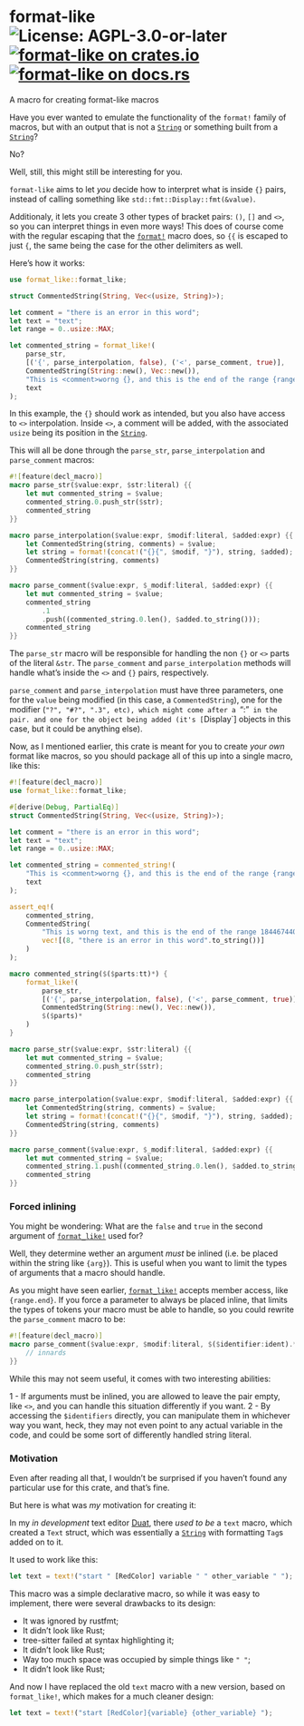 # format-like ![License: AGPL-3.0-or-later](https://img.shields.io/badge/license-AGPL--3.0--or--later-blue) [![format-like on crates.io](https://img.shields.io/crates/v/format-like)](https://crates.io/crates/format-like) [![format-like on docs.rs](https://docs.rs/format-like/badge.svg)](https://docs.rs/format-like)

A macro for creating format-like macros

Have you ever wanted to emulate the functionality of the `format!`
family of macros, but with an output that is not a [`String`][__link0] or
something built from a [`String`][__link1]?

No?

Well, still, this might still be interesting for you.

`format-like` aims to let *you* decide how to interpret what is
inside `{}` pairs, instead of calling something like
`std::fmt::Display::fmt(&value)`.

Additionaly, it lets you create 3 other types of bracket pairs:
`()`, `[]` and `<>`, so you can interpret things in even more
ways! This does of course come with the regular escaping that the
[`format!`][__link2] macro does, so `{{` is escaped to just `{`, the same
being the case for the other delimiters as well.

Here’s how it works:

```rust
use format_like::format_like;

struct CommentedString(String, Vec<(usize, String)>);

let comment = "there is an error in this word";
let text = "text";
let range = 0..usize::MAX;

let commented_string = format_like!(
    parse_str,
    [('{', parse_interpolation, false), ('<', parse_comment, true)],
    CommentedString(String::new(), Vec::new()),
    "This is <comment>worng {}, and this is the end of the range {range.end}",
    text
);
```

In this example, the `{}` should work as intended, but you also
have access to `<>` interpolation. Inside `<>`, a comment will be
added, with the associated `usize` being its position in the
[`String`][__link3].

This will all be done through the `parse_str`,
`parse_interpolation` and `parse_comment` macros:

```rust
#![feature(decl_macro)]
macro parse_str($value:expr, $str:literal) {{
    let mut commented_string = $value;
    commented_string.0.push_str($str);
    commented_string
}}

macro parse_interpolation($value:expr, $modif:literal, $added:expr) {{
    let CommentedString(string, comments) = $value;
    let string = format!(concat!("{}{", $modif, "}"), string, $added);
    CommentedString(string, comments)
}}

macro parse_comment($value:expr, $_modif:literal, $added:expr) {{
    let mut commented_string = $value;
    commented_string
        .1
        .push((commented_string.0.len(), $added.to_string()));
    commented_string
}}
```

The `parse_str` macro will be responsible for handling the non
`{}` or `<>` parts of the literal `&str`. The `parse_comment` and
`parse_interpolation` methods will handle what’s inside the `<>`
and `{}` pairs, respectively.

`parse_comment` and `parse_interpolation` must have three
parameters, one for the `value` being modified (in this case, a
`CommentedString`), one for the modifier (`"?", "#?", ".3", etc), which might come after a `“:”` in the pair. and one for the object being added (it's [`Display\`\] objects in this case, but
it could be anything else).

Now, as I mentioned earlier, this crate is meant for you to create
*your own* format like macros, so you should package all of this
up into a single macro, like this:

```rust
#![feature(decl_macro)]
use format_like::format_like;

#[derive(Debug, PartialEq)]
struct CommentedString(String, Vec<(usize, String)>);

let comment = "there is an error in this word";
let text = "text";
let range = 0..usize::MAX;

let commented_string = commented_string!(
    "This is <comment>worng {}, and this is the end of the range {range.end}",
    text
);

assert_eq!(
    commented_string,
    CommentedString(
        "This is worng text, and this is the end of the range 18446744073709551615".to_string(),
        vec![(8, "there is an error in this word".to_string())]
    )
);

macro commented_string($($parts:tt)*) {
    format_like!(
        parse_str,
        [('{', parse_interpolation, false), ('<', parse_comment, true)],
        CommentedString(String::new(), Vec::new()),
        $($parts)*
    )
}

macro parse_str($value:expr, $str:literal) {{
    let mut commented_string = $value;
    commented_string.0.push_str($str);
    commented_string
}}

macro parse_interpolation($value:expr, $modif:literal, $added:expr) {{
    let CommentedString(string, comments) = $value;
    let string = format!(concat!("{}{", $modif, "}"), string, $added);
    CommentedString(string, comments)
}}

macro parse_comment($value:expr, $_modif:literal, $added:expr) {{
    let mut commented_string = $value;
    commented_string.1.push((commented_string.0.len(), $added.to_string()));
    commented_string
}}
```

### Forced inlining

You might be wondering: What are the `false` and `true` in the
second argument of [`format_like!`][__link4] used for?

Well, they determine wether an argument *must* be inlined (i.e. be
placed within the string like `{arg}`). This is useful when you
want to limit the types of arguments that a macro should handle.

As you might have seen earlier, [`format_like!`][__link5] accepts member
access, like `{range.end}`. If you force a parameter to always be
placed inline, that limits the types of tokens your macro must be
able to handle, so you could rewrite the `parse_comment` macro to
be:

```rust
#![feature(decl_macro)]
macro parse_comment($value:expr, $modif:literal, $($identifier:ident).*) {{
    // innards
}}
```

While this may not seem useful, it comes with two interesting
abilities:

1 - If arguments must be inlined, you are allowed to leave the
pair empty, like `<>`, and you can handle this situation
differently if you want.
2 - By accessing the `$identifiers` directly, you can manipulate
them in whichever way you want, heck, they may not even point to
any actual variable in the code, and could be some sort of
differently handled string literal.

### Motivation

Even after reading all that, I wouldn’t be surprised if you
haven’t found any particular use for this crate, and that’s fine.

But here is what was *my* motivation for creating it:

In my *in development* text editor [Duat][__link6], there *used to be* a
`text` macro, which created a `Text` struct, which was essentially
a [`String`][__link7] with formatting `Tag`s added on to it.

It used to work like this:

```rust
let text = text!("start " [RedColor] variable " " other_variable " ");
```

This macro was a simple declarative macro, so while it was easy to
implement, there were several drawbacks to its design:

* It was ignored by rustfmt;
* It didn’t look like Rust;
* tree-sitter failed at syntax highlighting it;
* It didn’t look like Rust;
* Way too much space was occupied by simple things like `" "`;
* It didn’t look like Rust;

And now I have replaced the old `text` macro with a new version,
based on `format_like!`, which makes for a much cleaner design:

```rust
let text = text!("start [RedColor]{variable} {other_variable} ");
```


 [__link0]: https://doc.rust-lang.org/stable/std/string/struct.String.html
 [__link1]: https://doc.rust-lang.org/stable/std/string/struct.String.html
 [__link2]: https://doc.rust-lang.org/stable/std/macro.format.html
 [__link3]: https://doc.rust-lang.org/stable/std/string/struct.String.html
 [__link4]: `format_like!`
 [__link5]: `format_like!`
 [__link6]: https://github.com/AhoyISki/duat
 [__link7]: https://doc.rust-lang.org/stable/std/string/struct.String.html
